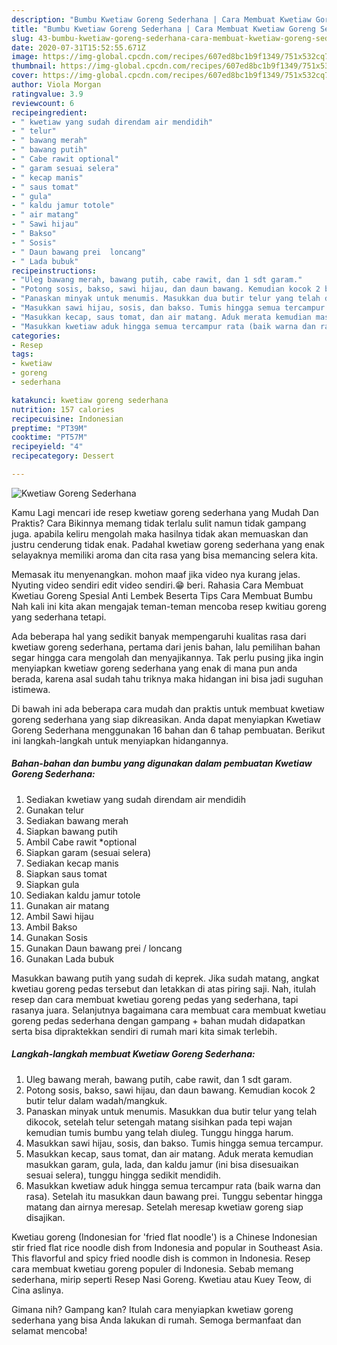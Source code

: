 ```yaml
---
description: "Bumbu Kwetiaw Goreng Sederhana | Cara Membuat Kwetiaw Goreng Sederhana Yang Menggugah Selera"
title: "Bumbu Kwetiaw Goreng Sederhana | Cara Membuat Kwetiaw Goreng Sederhana Yang Menggugah Selera"
slug: 43-bumbu-kwetiaw-goreng-sederhana-cara-membuat-kwetiaw-goreng-sederhana-yang-menggugah-selera
date: 2020-07-31T15:52:55.671Z
image: https://img-global.cpcdn.com/recipes/607ed8bc1b9f1349/751x532cq70/kwetiaw-goreng-sederhana-foto-resep-utama.jpg
thumbnail: https://img-global.cpcdn.com/recipes/607ed8bc1b9f1349/751x532cq70/kwetiaw-goreng-sederhana-foto-resep-utama.jpg
cover: https://img-global.cpcdn.com/recipes/607ed8bc1b9f1349/751x532cq70/kwetiaw-goreng-sederhana-foto-resep-utama.jpg
author: Viola Morgan
ratingvalue: 3.9
reviewcount: 6
recipeingredient:
- " kwetiaw yang sudah direndam air mendidih"
- " telur"
- " bawang merah"
- " bawang putih"
- " Cabe rawit optional"
- " garam sesuai selera"
- " kecap manis"
- " saus tomat"
- " gula"
- " kaldu jamur totole"
- " air matang"
- " Sawi hijau"
- " Bakso"
- " Sosis"
- " Daun bawang prei  loncang"
- " Lada bubuk"
recipeinstructions:
- "Uleg bawang merah, bawang putih, cabe rawit, dan 1 sdt garam."
- "Potong sosis, bakso, sawi hijau, dan daun bawang. Kemudian kocok 2 butir telur dalam wadah/mangkuk."
- "Panaskan minyak untuk menumis. Masukkan dua butir telur yang telah dikocok, setelah telur setengah matang sisihkan pada tepi wajan kemudian tumis bumbu yang telah diuleg. Tunggu hingga harum."
- "Masukkan sawi hijau, sosis, dan bakso. Tumis hingga semua tercampur."
- "Masukkan kecap, saus tomat, dan air matang. Aduk merata kemudian masukkan garam, gula, lada, dan kaldu jamur (ini bisa disesuaikan sesuai selera), tunggu hingga sedikit mendidih."
- "Masukkan kwetiaw aduk hingga semua tercampur rata (baik warna dan rasa). Setelah itu masukkan daun bawang prei. Tunggu sebentar hingga matang dan airnya meresap. Setelah meresap kwetiaw goreng siap disajikan."
categories:
- Resep
tags:
- kwetiaw
- goreng
- sederhana

katakunci: kwetiaw goreng sederhana 
nutrition: 157 calories
recipecuisine: Indonesian
preptime: "PT39M"
cooktime: "PT57M"
recipeyield: "4"
recipecategory: Dessert

---
```



![Kwetiaw Goreng Sederhana](https://img-global.cpcdn.com/recipes/607ed8bc1b9f1349/751x532cq70/kwetiaw-goreng-sederhana-foto-resep-utama.jpg)

Kamu Lagi mencari ide resep kwetiaw goreng sederhana yang Mudah Dan Praktis? Cara Bikinnya memang tidak terlalu sulit namun tidak gampang juga. apabila keliru mengolah maka hasilnya tidak akan memuaskan dan justru cenderung tidak enak. Padahal kwetiaw goreng sederhana yang enak selayaknya memiliki aroma dan cita rasa yang bisa memancing selera kita.

Memasak itu menyenangkan. mohon maaf jika video nya kurang jelas. Nyuting video sendiri edit video sendiri.😁 beri. Rahasia Cara Membuat Kwetiau Goreng Spesial Anti Lembek Beserta Tips Cara Membuat Bumbu Nah kali ini kita akan mengajak teman-teman mencoba resep kwitiau goreng yang sederhana tetapi.

Ada beberapa hal yang sedikit banyak mempengaruhi kualitas rasa dari kwetiaw goreng sederhana, pertama dari jenis bahan, lalu pemilihan bahan segar hingga cara mengolah dan menyajikannya. Tak perlu pusing jika ingin menyiapkan kwetiaw goreng sederhana yang enak di mana pun anda berada, karena asal sudah tahu triknya maka hidangan ini bisa jadi suguhan istimewa.


Di bawah ini ada beberapa cara mudah dan praktis untuk membuat kwetiaw goreng sederhana yang siap dikreasikan. Anda dapat menyiapkan Kwetiaw Goreng Sederhana menggunakan 16 bahan dan 6 tahap pembuatan. Berikut ini langkah-langkah untuk menyiapkan hidangannya.

<!--inarticleads1-->

##### Bahan-bahan dan bumbu yang digunakan dalam pembuatan Kwetiaw Goreng Sederhana:

1. Sediakan  kwetiaw yang sudah direndam air mendidih
1. Gunakan  telur
1. Sediakan  bawang merah
1. Siapkan  bawang putih
1. Ambil  Cabe rawit *optional
1. Siapkan  garam (sesuai selera)
1. Sediakan  kecap manis
1. Siapkan  saus tomat
1. Siapkan  gula
1. Sediakan  kaldu jamur totole
1. Gunakan  air matang
1. Ambil  Sawi hijau
1. Ambil  Bakso
1. Gunakan  Sosis
1. Gunakan  Daun bawang prei / loncang
1. Gunakan  Lada bubuk


Masukkan bawang putih yang sudah di keprek. Jika sudah matang, angkat kwetiau goreng pedas tersebut dan letakkan di atas piring saji. Nah, itulah resep dan cara membuat kwetiau goreng pedas yang sederhana, tapi rasanya juara. Selanjutnya bagaimana cara membuat cara membuat kwetiau goreng pedas sederhana dengan gampang + bahan mudah didapatkan serta bisa dipraktekkan sendiri di rumah mari kita simak terlebih. 

<!--inarticleads2-->

##### Langkah-langkah membuat Kwetiaw Goreng Sederhana:

1. Uleg bawang merah, bawang putih, cabe rawit, dan 1 sdt garam.
1. Potong sosis, bakso, sawi hijau, dan daun bawang. Kemudian kocok 2 butir telur dalam wadah/mangkuk.
1. Panaskan minyak untuk menumis. Masukkan dua butir telur yang telah dikocok, setelah telur setengah matang sisihkan pada tepi wajan kemudian tumis bumbu yang telah diuleg. Tunggu hingga harum.
1. Masukkan sawi hijau, sosis, dan bakso. Tumis hingga semua tercampur.
1. Masukkan kecap, saus tomat, dan air matang. Aduk merata kemudian masukkan garam, gula, lada, dan kaldu jamur (ini bisa disesuaikan sesuai selera), tunggu hingga sedikit mendidih.
1. Masukkan kwetiaw aduk hingga semua tercampur rata (baik warna dan rasa). Setelah itu masukkan daun bawang prei. Tunggu sebentar hingga matang dan airnya meresap. Setelah meresap kwetiaw goreng siap disajikan.


Kwetiau goreng (Indonesian for &#39;fried flat noodle&#39;) is a Chinese Indonesian stir fried flat rice noodle dish from Indonesia and popular in Southeast Asia. This flavorful and spicy fried noodle dish is common in Indonesia. Resep cara membuat kwetiau goreng populer di Indonesia. Sebab memang sederhana, mirip seperti Resep Nasi Goreng. Kwetiau atau Kuey Teow, di Cina aslinya. 

Gimana nih? Gampang kan? Itulah cara menyiapkan kwetiaw goreng sederhana yang bisa Anda lakukan di rumah. Semoga bermanfaat dan selamat mencoba!
